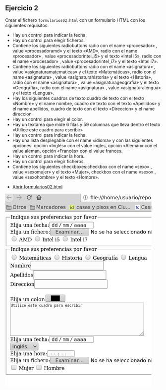 
## Ejercicio 2

Crear el fichero `formularios02.html` con un formulario HTML con los siguientes requisitos:

* Hay un control para indicar la fecha.
* Hay un control para elegir ficheros.
* Contiene los siguientes radiobuttons:radio con el name «procesador» , value «procesadoramd» y el texto «AMD», radio con el name «procesador» , value «procesadorintel_i5» y el texto «Intel i5», radio con el name «procesador» , value «procesadorintel_i7» y el texto «Intel i7».
* Contiene los siguientes radiobuttons:radio con el name «asignatura» , value «asignaturamatematicas» y el texto «Matemáticas», radio con el name «asignatura» , value «asignaturahistoria» y el texto «Historia», radio con el name «asignatura» , value «asignaturageografia» y el texto «Geografía», radio con el name «asignatura» , value «asignaturalengua» y el texto «Lengua».
* Hay los siguientes cuadros de texto:cuadro de texto con el texto «Nombre» y el name nombre, cuadro de texto con el texto «Apellidos» y el name apellidos, cuadro de texto con el texto «Direccion» y el name direccion
* Hay un control para elegir el color.
* Hay un textarea que mide 6 filas y 59 columnas que lleva dentro el texto «Utilice este cuadro para escribir»
* Hay un control para indicar la fecha.
* Hay una lista desplegable con el name «idioma» y con las siguientes opciones: opción «Inglés» con el value ingles, opción «Alemán» con el value aleman, opción «Francés» con el value frances.
* Hay un control para indicar la hora.
* Hay un control para elegir ficheros.
* Contiene los siguientes checkboxes:checkbox con el name «sexo» , value «sexomujer» y el texto «Mujer», checkbox con el name «sexo» , value «sexohombre» y el texto «Hombre».

- [Abrir formularios02.html](formularios02.html)

![alt text](image-1.png)

